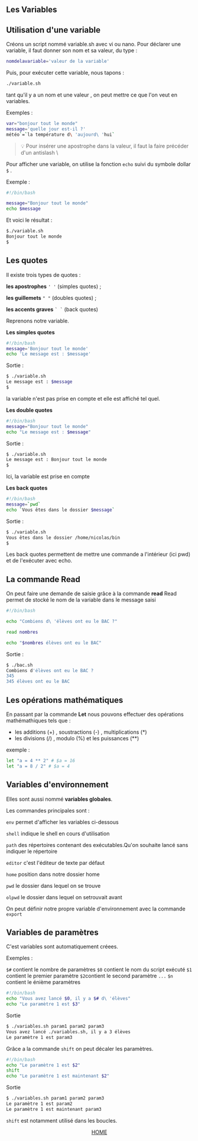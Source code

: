 ## Les Variables 

## Utilisation d'une variable

Créons un script nommé variable.sh avec vi ou nano.
Pour déclarer une variable, il faut donner son nom et sa valeur, du type :

```bash
nomdelavariable='valeur de la variable'
```

Puis, pour exécuter cette variable, nous tapons :

```bash
./variable.sh
```

tant qu'il y a un nom et une valeur , on peut mettre ce que l'on veut en variables.

Exemples :

```bash
var="bonjour tout le monde"
message='quelle jour est-il ?'
météo`=`la température d\ 'aujourd\ 'hui`
```
> :bulb: Pour insérer une apostrophe dans la valeur, il faut la faire précéder d'un antislash \

Pour afficher une variable, on utilise la fonction ``echo`` suivi du symbole dollar ``$`` .

Exemple :

```bash
#!/bin/bash

message="Bonjour tout le monde"
echo $message
```

Et voici le résultat :

```bash
$./variable.sh
Bonjour tout le monde
$
```
## Les quotes

Il existe trois types de quotes :

**les apostrophes** ``' '`` (simples quotes) ;

**les guillemets** ``" "`` (doubles quotes) ;

**les accents graves** `` ` ` `` (back quotes)

Reprenons notre variable. 

**Les simples quotes** 

```bash
#!/bin/bash
message='Bonjour tout le monde'
echo 'Le message est : $message'
```
Sortie :
```bash
$ ./variable.sh
Le message est : $message
$
```
la variable n'est pas prise en compte et elle est affiché tel quel.

**Les double quotes**

```bash
#!/bin/bash
message="Bonjour tout le monde"
echo "Le message est : $message"
```
Sortie :
```bash
$ ./variable.sh
Le message est : Bonjour tout le monde
$
```
Ici, la variable est prise en compte 

**Les back quotes**
```bash
#!/bin/bash
message=`pwd`
echo `Vous êtes dans le dossier $message`
```
Sortie :
```bash
$ ./variable.sh
Vous êtes dans le dossier /home/nicolas/bin
$
```
Les back quotes permettent de mettre une commande a l'intérieur (ici pwd)  et de l'exécuter avec echo.

## La commande **Read**

On peut faire une demande de saisie grâce à la commande **read**
Read permet de stocké le nom de la variable dans le message saisi
```bash
#!/bin/bash

echo "Combiens d\ 'élèves ont eu le BAC ?"

read nombres

echo "$nombres élèves ont eu le BAC"
```
Sortie :

```bash
$ ./bac.sh
Combiens d'élèves ont eu le BAC ?
345
345 élèves ont eu le BAC
```
## Les opérations mathématiques
En passant par la commande **Let** nous pouvons effectuer des opérations mathémathiques tels que :

- les additions (+) , soustractions (-) , multiplications (*)
- les divisions (/) , modulo (%) et les puissances (**)

exemple :
```bash
let "a = 4 ** 2" # $a = 16 
let "a = 8 / 2" # $a = 4
```

## Variables d'environnement 
Elles sont aussi nommé **variables globales**.

Les commandes principales sont :

``env`` permet d'afficher les variables ci-dessous 

``shell`` indique le shell en cours d'utilisation

``path`` des répertoires contenant des exécutables.Qu'on souhaite lancé sans indiquer le répertoire

``editor`` c'est l'éditeur de texte par défaut

``home`` position dans notre dossier home

``pwd`` le dossier dans lequel on se trouve 

``olpwd`` le dossier dans lequel on setrouvait avant

On peut définir notre propre variable d'environnement avec la commande ``export``


## Variables de paramètres 

C'est variables sont automatiquement créees.

Exemples :

``$#`` contient le nombre de paramètres
``$0`` contient le nom du script exécuté
``$1`` contient le premier paramètre
``$2``contient le second paramètre
`` ... ``
``$n`` contient le énième paramètres

```bash
#!/bin/bash
echo "Vous avez lancé $0, il y a $# d\ 'élèves"
echo "Le paramètre 1 est $3"
``` 
Sortie 

```bash
$ ./variables.sh param1 param2 param3
Vous avez lancé ./variables.sh, il y a 3 élèves
Le paramètre 1 est param3
```

Grâce a la commande ``shift`` on peut décaler les paramètres.

```bash
#!/bin/bash
echo "Le paramètre 1 est $2"
shift
echo "Le paramètre 1 est maintenant $2"
```
Sortie
```bash
$ ./variables.sh param1 param2 param3
Le paramètre 1 est param2
Le paramètre 1 est maintenant param3
```
``shift`` est notamment utilisé dans les boucles.

<p align="center">
 <a href="https://github.com/nsegur66/Shell#sommaire">HOME</a>
</p>
